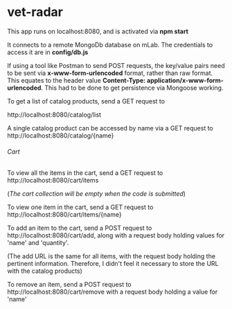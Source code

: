 # vet-radar

This app runs on localhost:8080, and is activated via **npm start**

It connects to a remote MongoDb database on mLab. The credentials to access it are in **config/db.js**

If using a tool like Postman to send POST requests, the key/value pairs need to be sent via **x-www-form-urlencoded** format, rather than raw format. This equates to the header value **Content-Type: application/x-www-form-urlencoded**.
This had to be done to get persistence via Mongoose working.

To get a list of catalog products, send a GET request to

http://localhost:8080/catalog/list

A single catalog product can be accessed by name via a GET request to http://localhost:8080/catalog/{name}

###### Cart

To view all the items in the cart, send a GET request to http://localhost:8080/cart/items

(_The cart collection will be empty when the code is submitted_)

To view one item in the cart, send a GET request to http://localhost:8080/cart/items/{name}

To add an item to the cart, send a POST request to http://localhost:8080/cart/add, along with a request body holding values for 'name' and 'quantity'.

(The add URL is the same for all items, with the request body holding the pertinent information. Therefore, I didn't feel it necessary to store the URL with the catalog products)

To remove an item, send a POST request to http://localhost:8080/cart/remove with a request body holding a value for 'name'
